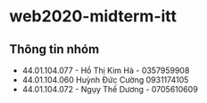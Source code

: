 # web2020-midterm-itt

## Thông tin nhóm
- 44.01.104.077 - Hồ Thị Kim Hà - 0357959908
- 44.01.104.060 Huỳnh Đức Cường 0931174105
- 44.01.104.072 - Ngụy Thế Dương - 0705610609
